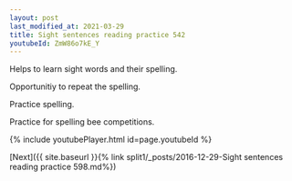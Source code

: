 ```yaml
---
layout: post
last_modified_at: 2021-03-29
title: Sight sentences reading practice 542
youtubeId: ZmW86o7kE_Y
---
```

 
 
Helps to learn sight words and their spelling.

Opportunitiy to repeat the spelling. 

Practice spelling. 
 
Practice for spelling bee competitions. 
 
{% include youtubePlayer.html id=page.youtubeId %}
 
 

[Next]({{ site.baseurl }}{% link  split1/_posts/2016-12-29-Sight sentences reading practice 598.md%})
 
